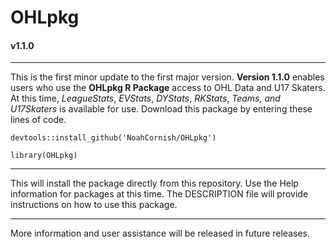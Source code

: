 # OHLpkg

#### v1.1.0

------------------------------------------------------------------------

This is the first minor update to the first major version. **Version 1.1.0** enables users who use the **OHLpkg R Package** access to OHL Data and U17 Skaters. At this time, *LeagueStats*, *EVStats*, *DYStats*, *RKStats*, *Teams, and U17Skaters* is available for use. Download this package by entering these lines of code.

`devtools::install_github('NoahCornish/OHLpkg')`

`library(OHLpkg)`

------------------------------------------------------------------------

This will install the package directly from this repository. Use the Help information for packages at this time. The DESCRIPTION file will provide instructions on how to use this package.

------------------------------------------------------------------------

More information and user assistance will be released in future releases.
